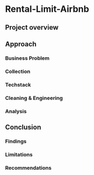 

# Rental-Limit-Airbnb

## Project overview

## Approach
### Business Problem
### Collection
### Techstack
### Cleaning & Engineering
### Analysis

## Conclusion
### Findings
### Limitations 
### Recommendations
